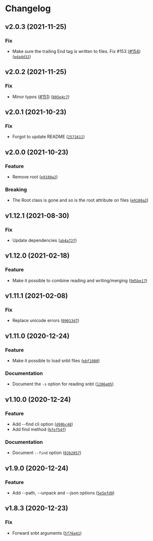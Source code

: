 # Changelog

<!--next-version-placeholder-->

## v2.0.3 (2021-11-25)
### Fix
* Make sure the trailing End tag is written to files. Fix #153 ([#154](https://github.com/vberlier/nbtlib/issues/154)) ([`eda4d32`](https://github.com/vberlier/nbtlib/commit/eda4d32180ff638b18f0dea0b3904afd5545fd65))

## v2.0.2 (2021-11-25)
### Fix
* Minor typos ([#151](https://github.com/vberlier/nbtlib/issues/151)) ([`805e4c7`](https://github.com/vberlier/nbtlib/commit/805e4c711b0a5411b495e870403e18eee7960305))

## v2.0.1 (2021-10-23)
### Fix
* Forgot to update README ([`2571611`](https://github.com/vberlier/nbtlib/commit/257161189f78081701dacc3007c271d19c9392c4))

## v2.0.0 (2021-10-23)
### Feature
* Remove root ([`e9180a2`](https://github.com/vberlier/nbtlib/commit/e9180a2e042cdfd28c5ab1ccadaa14d05793dbb0))

### Breaking
* The Root class is gone and so is the root attribute on files ([`e9180a2`](https://github.com/vberlier/nbtlib/commit/e9180a2e042cdfd28c5ab1ccadaa14d05793dbb0))

## v1.12.1 (2021-08-30)
### Fix
* Update dependencies ([`ab4a72f`](https://github.com/vberlier/nbtlib/commit/ab4a72f2030a0d29b634535ae8628c538058de6b))

## v1.12.0 (2021-02-18)
### Feature
* Make it possible to combine reading and writing/merging ([`9d5be17`](https://github.com/vberlier/nbtlib/commit/9d5be173a0b594a4077eddfe53709b78c6a67637))

## v1.11.1 (2021-02-08)
### Fix
* Replace unicode errors ([`09013d7`](https://github.com/vberlier/nbtlib/commit/09013d7b7baff68fb4f2b91bef82bceeb71e06d1))

## v1.11.0 (2020-12-24)
### Feature
* Make it possible to load snbt files ([`ebf1080`](https://github.com/vberlier/nbtlib/commit/ebf10809eebaf19185868868b98c463c3845540d))

### Documentation
* Document the `-s` option for reading snbt ([`1206e05`](https://github.com/vberlier/nbtlib/commit/1206e05229cb48b46ed7427432f5e55155b0b0fd))

## v1.10.0 (2020-12-24)
### Feature
* Add --find cli option ([`d99bc48`](https://github.com/vberlier/nbtlib/commit/d99bc48354899f0e1edfdc600859dc6e4eb79351))
* Add find method ([`bfef54f`](https://github.com/vberlier/nbtlib/commit/bfef54fdbad7517bb2c3ed2f186c1e1af8cf1f0a))

### Documentation
* Document `--find` option ([`83b2057`](https://github.com/vberlier/nbtlib/commit/83b20576430285278beb0307ef3685a9c99af544))

## v1.9.0 (2020-12-24)
### Feature
* Add --path, --unpack and --json options ([`5e5efd9`](https://github.com/vberlier/nbtlib/commit/5e5efd92f7b0d0a66c600d013812c773301525c1))

## v1.8.3 (2020-12-23)
### Fix
* Forward snbt arguments ([`5f76e41`](https://github.com/vberlier/nbtlib/commit/5f76e41a7ad3407a11a206c74d293efc734720d6))
